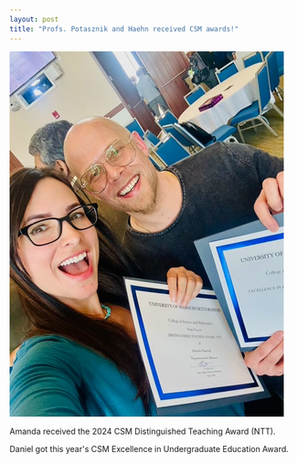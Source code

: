 ```yaml
---
layout: post
title: "Profs. Potasznik and Haehn received CSM awards!"
---
```


<img src="/WEB/images/amanda_and_daniel.jpg">

Amanda received the 2024 CSM Distinguished Teaching Award (NTT). 

Daniel got this year's CSM Excellence in Undergraduate Education Award. 

